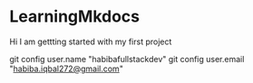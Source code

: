 # LearningMkdocs
Hi I am gettting started with my first project


git config user.name "habibafullstackdev"
git config user.email "habiba.iqbal272@gmail.com"